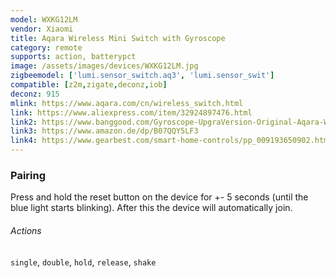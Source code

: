 ```yaml
---
model: WXKG12LM
vendor: Xiaomi
title: Aqara Wireless Mini Switch with Gyroscope
category: remote
supports: action, batterypct
image: /assets/images/devices/WXKG12LM.jpg
zigbeemodel: ['lumi.sensor_switch.aq3', 'lumi.sensor_swit']
compatible: [z2m,zigate,deconz,iob]
deconz: 915
mlink: https://www.aqara.com/cn/wireless_switch.html
link: https://www.aliexpress.com/item/32924897476.html
link2: https://www.banggood.com/Gyroscope-UpgraVersion-Original-Aqara-Wireless-Switch-Smart-Home-Remote-Sensor-Switch-p-1290177.html
link3: https://www.amazon.de/dp/B07QQY5LF3
link4: https://www.gearbest.com/smart-home-controls/pp_009193650902.html?wid=1433363
---
```

### Pairing
Press and hold the reset button on the device for +- 5 seconds (until the blue light starts blinking).
After this the device will automatically join. 

###### Actions
`single`, `double`, `hold`, `release`, `shake`